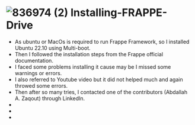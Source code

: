 #  ![836974 (2)](https://user-images.githubusercontent.com/103517339/220635314-fc123f8f-cd9d-4a1a-bdc6-6ca2841d0695.jpg) Installing-FRAPPE-Drive 



- As ubuntu or MacOs is required to run Frappe Framework, so I installed Ubuntu 22.10 using Multi-boot.
- Then I followed the installation steps from the Frappe official documentation.
- I faced some problems installing it cause may be I missed some warnings or errors.
- I also referred to Youtube video but it did not helped much and again throwed some errors.
- Then after so many tries, I contacted one of the contributors (Abdallah A. Zaqout) through LinkedIn.
- 
- 
-
